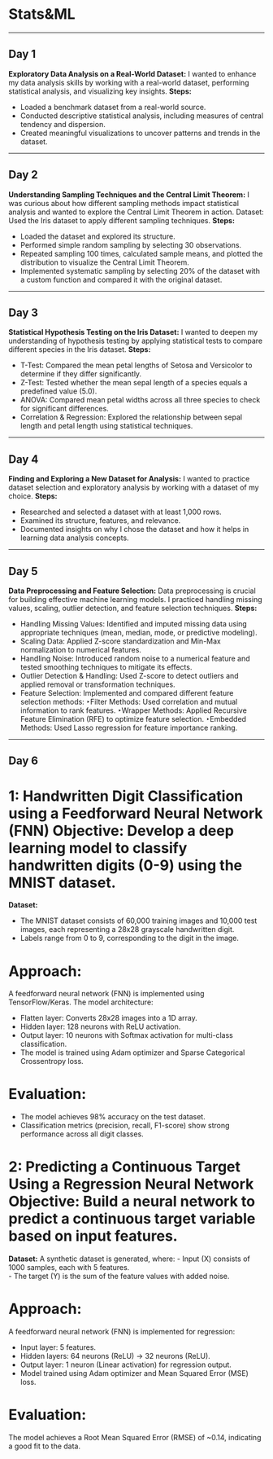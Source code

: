 # Stats&ML

---

## Day 1 
**Exploratory Data Analysis on a Real-World Dataset:** I wanted to enhance my data analysis skills by working with a real-world dataset, performing statistical analysis, and visualizing key insights. 
**Steps:** 
 - Loaded a benchmark dataset from a real-world source. 
 - Conducted descriptive statistical analysis, including measures of central tendency and dispersion.
 - Created meaningful visualizations to uncover patterns and trends in the dataset.

---

## Day 2 
**Understanding Sampling Techniques and the Central Limit Theorem:** I was curious about how different sampling methods impact statistical analysis and wanted to explore the Central Limit Theorem in action.
Dataset: Used the Iris dataset to apply different sampling techniques. 
**Steps:** 
 - Loaded the dataset and explored its structure. 
 - Performed simple random sampling by selecting 30 observations. 
 - Repeated sampling 100 times, calculated sample means, and plotted the distribution to visualize the Central Limit Theorem. 
 - Implemented systematic sampling by selecting 20% of the dataset with a custom function and compared it with the original dataset.

---

## Day 3 
**Statistical Hypothesis Testing on the Iris Dataset:** I wanted to deepen my understanding of hypothesis testing by applying statistical tests to compare different species in the Iris dataset. 
**Steps:** 
 - T-Test: Compared the mean petal lengths of Setosa and Versicolor to determine if they differ significantly. 
 - Z-Test: Tested whether the mean sepal length of a species equals a predefined value (5.0). 
 - ANOVA: Compared mean petal widths across all three species to check for significant differences.
 - Correlation & Regression: Explored the relationship between sepal length and petal length using statistical techniques.

---

## Day 4 
**Finding and Exploring a New Dataset for Analysis:** I wanted to practice dataset selection and exploratory analysis by working with a dataset of my choice. 
**Steps:** 
 - Researched and selected a dataset with at least 1,000 rows. 
 - Examined its structure, features, and relevance. 
 - Documented insights on why I chose the dataset and how it helps in learning data analysis concepts.

---

## Day 5
**Data Preprocessing and Feature Selection:** Data preprocessing is crucial for building effective machine learning models. I practiced handling missing values, scaling, outlier detection, and feature selection techniques. 
**Steps:**
 - Handling Missing Values: Identified and imputed missing data using appropriate techniques (mean, median, mode, or predictive modeling).
 - Scaling Data: Applied Z-score standardization and Min-Max normalization to numerical features. 
 - Handling Noise: Introduced random noise to a numerical feature and tested smoothing techniques to mitigate its effects. 
 - Outlier Detection & Handling: Used Z-score to detect outliers and applied removal or transformation techniques.
 - Feature Selection: Implemented and compared different feature selection methods: 
   ‣Filter Methods: Used correlation and mutual information to rank features. 
   ‣Wrapper Methods: Applied Recursive Feature Elimination (RFE) to optimize feature selection. 
   ‣Embedded Methods: Used Lasso regression for feature importance ranking.

---

## Day 6
# 1: Handwritten Digit Classification using a Feedforward Neural Network (FNN) Objective: Develop a deep learning model to classify handwritten digits (0-9) using the MNIST dataset. 
**Dataset:**
 - The MNIST dataset consists of 60,000 training images and 10,000 test images, each representing a 28x28 grayscale handwritten digit.
 - Labels range from 0 to 9, corresponding to the digit in the image.

# Approach: 
A feedforward neural network (FNN) is implemented using TensorFlow/Keras.
The model architecture: 
   - Flatten layer: Converts 28x28 images into a 1D array.
   - Hidden layer: 128 neurons with ReLU activation. 
   - Output layer: 10 neurons with Softmax activation for multi-class classification. 
   - The model is trained using Adam optimizer and Sparse Categorical Crossentropy loss.

# Evaluation:
 - The model achieves 98% accuracy on the test dataset.
 - Classification metrics (precision, recall, F1-score) show strong performance across all digit classes.

# 2: Predicting a Continuous Target Using a Regression Neural Network Objective: Build a neural network to predict a continuous target variable based on input features.
**Dataset:**
A synthetic dataset is generated, where: 
    - Input (X) consists of 1000 samples, each with 5 features.  
    - The target (Y) is the sum of the feature values with added noise.

# Approach:
A feedforward neural network (FNN) is implemented for regression: 
   - Input layer: 5 features. 
   - Hidden layers: 64 neurons (ReLU) → 32 neurons (ReLU). 
   - Output layer: 1 neuron (Linear activation) for regression output. 
   - Model trained using Adam optimizer and Mean Squared Error (MSE) loss.

# Evaluation: 
The model achieves a Root Mean Squared Error (RMSE) of ~0.14, indicating a good fit to the data.
